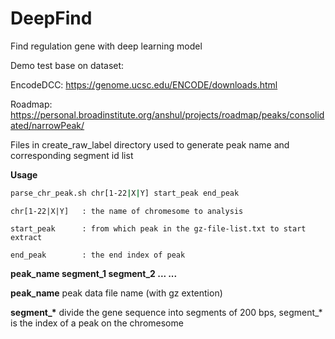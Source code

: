 # DeepFind

Find regulation gene with deep learning model

Demo test base on dataset:
  
  EncodeDCC:  https://genome.ucsc.edu/ENCODE/downloads.html
  
  Roadmap:    https://personal.broadinstitute.org/anshul/projects/roadmap/peaks/consolidated/narrowPeak/

Files in create_raw_label directory used to generate peak name and corresponding segment id list

  **Usage**
   
  ```bash
  parse_chr_peak.sh chr[1-22|X|Y] start_peak end_peak
  ```
  
    chr[1-22|X|Y]   : the name of chromesome to analysis
    
    start_peak      : from which peak in the gz-file-list.txt to start extract
    
    end_peak        : the end index of peak
  
  **peak_name   segment_1   segment_2   ... ...**
  
  **peak_name** peak data file name (with gz extention)
  
  **segment_\*** divide the gene sequence into segments of 200 bps, segment_\* is the index of a peak on the chromesome
